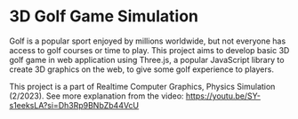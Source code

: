 # 3D Golf Game Simulation

Golf is a popular sport enjoyed by millions worldwide, but not everyone has access to golf courses or time to play. This project aims to develop basic 3D golf game in web application using Three.js, a popular JavaScript library to create 3D graphics on the web, to give some golf experience to players.

This project is a part of Realtime Computer Graphics, Physics Simulation (2/2023).
See more explanation from the video: https://youtu.be/SY-s1eeksLA?si=Dh3Rp9BNbZb44VcU
